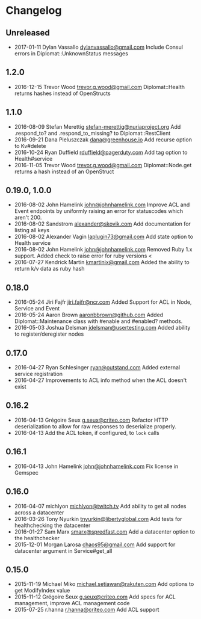 # Changelog

## Unreleased
 - 2017-01-11 Dylan Vassallo <dylanvassallo@gmail.com> Include Consul errors in Diplomat::UnknownStatus messages

## 1.2.0
 - 2016-12-15 Trevor Wood <trevor.g.wood@gmail.com> Diplomat::Health returns hashes instead of OpenStructs

## 1.1.0
 - 2016-08-09 Stefan Merettig <stefan-merettig@nuriaproject.org> Add .respond_to? and .respond_to_missing? to Diplomat::RestClient
 - 2016-09-21 Dana Pieluszczak <dana@greenhouse.io> Add recurse option to Kv#delete
 - 2016-10-24 Ryan Duffield <rduffield@pagerduty.com> Add tag option to Health#service
 - 2016-11-05 Trevor Wood <trevor.g.wood@gmail.com> Diplomat::Node.get returns a hash instead of an OpenStruct

## 0.19.0, 1.0.0
 - 2016-08-02 John Hamelink <john@johnhamelink.com> Improve ACL and Event endpoints by uniformly raising an error for statuscodes which aren't 200.
 - 2016-08-02 Sandstrom <alexander@skovik.com> Add documentation for listing all keys
 - 2016-08-02 Alexander Vagin <laplugin73@gmail.com> Add state option to Health service
 - 2016-08-02 John Hamelink <john@johnhamelink.com> Removed Ruby 1.x support. Added check to raise error for ruby versions <
 - 2016-07-27 Kendrick Martin <kmartinix@gmail.com> Added the ability to return k/v data as ruby hash

## 0.18.0

 - 2016-05-24 Jiri Fajfr <jiri.fajfr@ncr.com> Added Support for ACL in Node, Service and Event
 - 2016-05-24 Aaron Brown <aaronbbrown@github.com> Added Diplomat::Maintenance class with #enable and #enabled? methods.
 - 2016-05-03 Joshua Delsman <jdelsman@usertesting.com> Added ability to register/deregister nodes

## 0.17.0

 - 2016-04-27 Ryan Schlesinger <ryan@outstand.com> Added external service registration
 - 2016-04-27 Improvements to ACL info method when the ACL doesn't exist

## 0.16.2

 - 2016-04-13 Grégoire Seux <g.seux@criteo.com> Refactor HTTP deserialization to allow for raw responses to deserialize properly.
 - 2016-04-13 Add the ACL token, if configured, to `lock` calls

## 0.16.1

 - 2016-04-13 John Hamelink <john@johnhamelink.com> Fix license in Gemspec

## 0.16.0

 - 2016-04-07 michlyon <michlyon@twitch.tv> Add ability to get all nodes across a datacenter
 - 2016-03-26 Tony Nyurkin <tnyurkin@libertyglobal.com> Add tests for healthchecking the datacenter
 - 2016-01-27 Sam Marx <smarx@spredfast.com> Add a datacenter option to the healthchecker
 - 2015-12-01 Morgan Larosa <chaos95@gmail.com> Add support for datacenter argument in Service#get_all

## 0.15.0

 - 2015-11-19 Michael Miko <michael.setiawan@rakuten.com> Add options to get ModifyIndex value
 - 2015-11-12 Grégoire Seux <g.seux@criteo.com> Add specs for ACL management, improve ACL management code
 - 2015-07-25 r.hanna <r.hanna@criteo.com> Add ACL support

